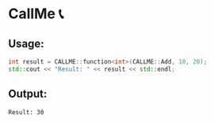 # CallMe :telephone_receiver:

## Usage:
```cpp
int result = CALLME::function<int>(CALLME::Add, 10, 20);
std::cout << "Result: " << result << std::endl;
```
## Output:
```bash
Result: 30
```